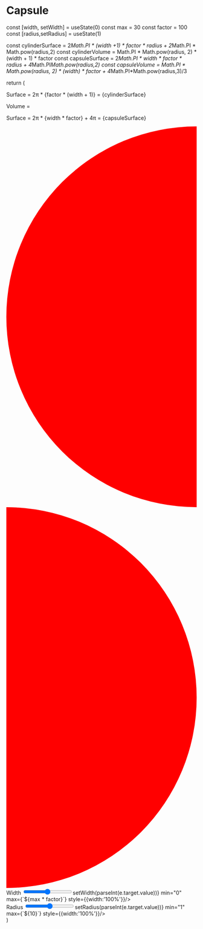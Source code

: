 # Capsule
const [width, setWidth] = useState(0)
const max = 30
const factor = 100
const [radius,setRadius] = useState(1)

const cylinderSurface = 2*Math.PI * (width +1) * factor * radius + 2*Math.PI * Math.pow(radius,2)
const cylinderVolume = Math.PI * Math.pow(radius, 2) * (width + 1) * factor
const capsuleSurface = 2*Math.PI * width * factor * radius + 4*Math.PI*Math.pow(radius,2)
const capsuleVolume = Math.PI * Math.pow(radius, 2) * (width) * factor + 4*Math.PI*Math.pow(radius,3)/3


return (
<div style={{width: '100%', display: 'flex', flexDirection: 'column',gap:'2rem'}}>
	<div style={{display: 'flex', gap: '2rem', flexDirection: 'column'}}>
		<div>
			<p>
			Surface = 2π * <span style={{color:'red'}}>{factor * (width + 1)}</span>  = {cylinderSurface} 
			</p>
			<p>
			Volume = 
			</p>
			<div style={{
						marginLeft: '.5rem',
						height:`${radius}rem`,
						width: `calc(1rem + ${((width/factor)/max)*100}%)`,
						backgroundColor: 'red',
						}}
			/>
		</div>
		<div>
			<p>
			Surface = 2π * <span style={{color:'red'}}>{width * factor}</span> + 4π = {capsuleSurface}
			</p>
			<div style={{display: 'flex'}}>
				<svg viewBox="0 0 1 2" height={`${radius}rem`} fill="red">
					<circle cy="50%" cx="100%" r="1"/>
				</svg>
				<div style={{
						height:`${radius}rem`,
						width: `${((width/factor)/max)*100}%`,
						backgroundColor: 'red',
						}}
			/>
				<svg viewBox="0 0 1 2" height={`${radius}rem`} fill="red">
					<circle cy="50%" r="1"/>
				</svg>
			</div>
		</div>
	</div>
	<div style={{width: '100%'}}>
	<div>
	<label>Width</label>
		<input type="range" value={width} onChange={(e)=>setWidth(parseInt(e.target.value))} min="0" max={`${max * factor}`} style={{width:'100%'}}/>
		</div>
		<div>
		<label>Radius</label>
		<input type="range" value={radius} onChange={(e)=>setRadius(parseInt(e.target.value))} min="1" max={`${10}`} style={{width:'100%'}}/>
		</div>
	</div>
</div>
	)







